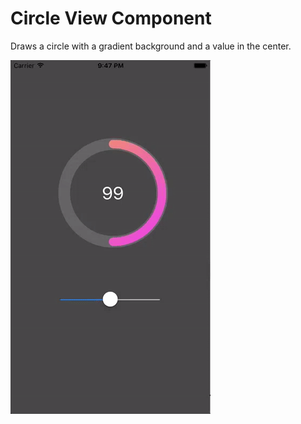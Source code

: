 # Circle View Component

Draws a circle with a gradient background and a value in the center. 

![screenshot](screenshot.gif)